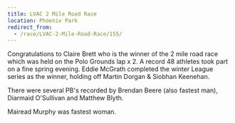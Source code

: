 ```yaml
---
title: LVAC 2 Mile Road Race
location: Phoenix Park
redirect_from:
  - /race/LVAC-2-Mile-Road-Race/155/
---
```


Congratulations to Claire Brett who is the winner of the 2 mile road race which was held on the Polo Grounds lap x 2. A record 48 athletes took part on a fine spring evening. Eddie McGrath completed the winter League series as the winner, holding off Martin Dorgan & Siobhan Keenehan.

There were several PB's recorded by Brendan Beere (also fastest man), Diarmaid O'Sullivan and Matthew Blyth.

Mairead Murphy was fastest woman.
